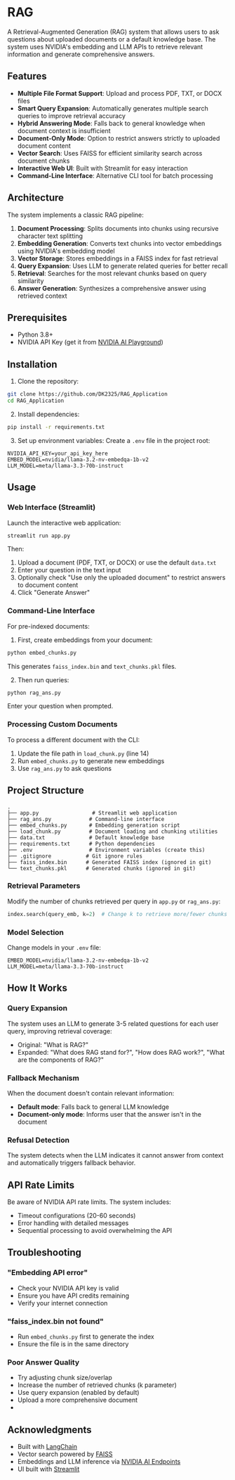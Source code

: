 # RAG 

A Retrieval-Augmented Generation (RAG) system that allows users to ask questions about uploaded documents or a default knowledge base. The system uses NVIDIA's embedding and LLM APIs to retrieve relevant information and generate comprehensive answers.

## Features

- **Multiple File Format Support**: Upload and process PDF, TXT, or DOCX files
- **Smart Query Expansion**: Automatically generates multiple search queries to improve retrieval accuracy
- **Hybrid Answering Mode**: Falls back to general knowledge when document context is insufficient
- **Document-Only Mode**: Option to restrict answers strictly to uploaded document content
- **Vector Search**: Uses FAISS for efficient similarity search across document chunks
- **Interactive Web UI**: Built with Streamlit for easy interaction
- **Command-Line Interface**: Alternative CLI tool for batch processing

## Architecture

The system implements a classic RAG pipeline:

1. **Document Processing**: Splits documents into chunks using recursive character text splitting
2. **Embedding Generation**: Converts text chunks into vector embeddings using NVIDIA's embedding model
3. **Vector Storage**: Stores embeddings in a FAISS index for fast retrieval
4. **Query Expansion**: Uses LLM to generate related queries for better recall
5. **Retrieval**: Searches for the most relevant chunks based on query similarity
6. **Answer Generation**: Synthesizes a comprehensive answer using retrieved context

## Prerequisites

- Python 3.8+
- NVIDIA API Key (get it from [NVIDIA AI Playground](https://build.nvidia.com))

## Installation

1. Clone the repository:
```bash
git clone https://github.com/DK2325/RAG_Application
cd RAG_Application
```

2. Install dependencies:
```bash
pip install -r requirements.txt
```

3. Set up environment variables:
Create a `.env` file in the project root:
```env
NVIDIA_API_KEY=your_api_key_here
EMBED_MODEL=nvidia/llama-3.2-nv-embedqa-1b-v2
LLM_MODEL=meta/llama-3.3-70b-instruct
```

## Usage

### Web Interface (Streamlit)

Launch the interactive web application:

```bash
streamlit run app.py
```

Then:
1. Upload a document (PDF, TXT, or DOCX) or use the default `data.txt`
2. Enter your question in the text input
3. Optionally check "Use only the uploaded document" to restrict answers to document content
4. Click "Generate Answer"

### Command-Line Interface

For pre-indexed documents:

1. First, create embeddings from your document:
```bash
python embed_chunks.py
```

This generates `faiss_index.bin` and `text_chunks.pkl` files.

2. Then run queries:
```bash
python rag_ans.py
```

Enter your question when prompted.

### Processing Custom Documents

To process a different document with the CLI:

1. Update the file path in `load_chunk.py` (line 14)
2. Run `embed_chunks.py` to generate new embeddings
3. Use `rag_ans.py` to ask questions

## Project Structure

```
.
├── app.py                 # Streamlit web application
├── rag_ans.py            # Command-line interface
├── embed_chunks.py       # Embedding generation script
├── load_chunk.py         # Document loading and chunking utilities
├── data.txt              # Default knowledge base
├── requirements.txt      # Python dependencies
├── .env                  # Environment variables (create this)
├── .gitignore           # Git ignore rules
├── faiss_index.bin      # Generated FAISS index (ignored in git)
└── text_chunks.pkl      # Generated chunks (ignored in git)
```

### Retrieval Parameters

Modify the number of chunks retrieved per query in `app.py` or `rag_ans.py`:
```python
index.search(query_emb, k=2)  # Change k to retrieve more/fewer chunks
```

### Model Selection

Change models in your `.env` file:
```env
EMBED_MODEL=nvidia/llama-3.2-nv-embedqa-1b-v2
LLM_MODEL=meta/llama-3.3-70b-instruct
```

## How It Works

### Query Expansion
The system uses an LLM to generate 3-5 related questions for each user query, improving retrieval coverage:
- Original: "What is RAG?"
- Expanded: "What does RAG stand for?", "How does RAG work?", "What are the components of RAG?"

### Fallback Mechanism
When the document doesn't contain relevant information:
- **Default mode**: Falls back to general LLM knowledge
- **Document-only mode**: Informs user that the answer isn't in the document

### Refusal Detection
The system detects when the LLM indicates it cannot answer from context and automatically triggers fallback behavior.

## API Rate Limits

Be aware of NVIDIA API rate limits. The system includes:
- Timeout configurations (20-60 seconds)
- Error handling with detailed messages
- Sequential processing to avoid overwhelming the API

## Troubleshooting

### "Embedding API error"
- Check your NVIDIA API key is valid
- Ensure you have API credits remaining
- Verify your internet connection

### "faiss_index.bin not found"
- Run `embed_chunks.py` first to generate the index
- Ensure the file is in the same directory

### Poor Answer Quality
- Try adjusting chunk size/overlap
- Increase the number of retrieved chunks (k parameter)
- Use query expansion (enabled by default)
- Upload a more comprehensive document
- 
## Acknowledgments

- Built with [LangChain](https://www.langchain.com/)
- Vector search powered by [FAISS](https://github.com/facebookresearch/faiss)
- Embeddings and LLM inference via [NVIDIA AI Endpoints](https://build.nvidia.com)
- UI built with [Streamlit](https://streamlit.io/)
